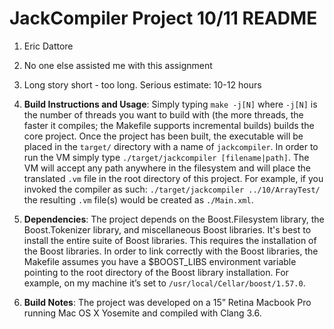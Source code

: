 # JackCompiler Project 10/11 README

1. Eric Dattore
2. No one else assisted me with this assignment
3. Long story short - too long. Serious estimate: 10-12 hours
4. **Build Instructions and Usage**: Simply typing `make -j[N]` where `-j[N]` is the number of threads you want to build with (the more threads, the faster it compiles; the Makefile supports incremental builds) builds the core project. Once the project has been built, the executable will be placed in the `target/` directory with a name of `jackcompiler`. In order to run the VM simply type `./target/jackcompiler [filename|path]`. The VM will accept any path anywhere in the filesystem and will place the translated `.vm` file in the root directory of this project. For example, if you invoked the compiler as such: `./target/jackcompiler ../10/ArrayTest/` the resulting `.vm` file(s) would be created as `./Main.xml`.

5. **Dependencies**: The project depends on the Boost.Filesystem library, the Boost.Tokenizer library, and miscellaneous Boost libraries. It's best to install the entire suite of Boost libraries. This requires the installation of the Boost libraries. In order to link correctly with the Boost libraries, the Makefile assumes you have a $BOOST_LIBS environment variable  pointing to the root directory of the Boost library installation. For example, on my machine it’s set to `/usr/local/Cellar/boost/1.57.0`.

6. **Build Notes**: The project was developed on a 15” Retina Macbook Pro running Mac OS X Yosemite and compiled with Clang 3.6.
